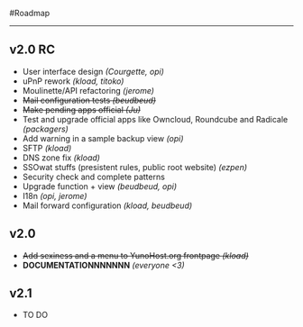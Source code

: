 #Roadmap

---

## v2.0 RC

* User interface design *(Courgette, opi)*
* uPnP rework *(kload, titoko)*
* Moulinette/API refactoring *(jerome)*
* <strike>Mail configuration tests *(beudbeud)*</strike>
* <strike>Make pending apps official *(Ju)*</strike>
* Test and upgrade official apps like Owncloud, Roundcube and Radicale *(packagers)*
* Add warning in a sample backup view *(opi)*
* SFTP *(kload)*
* DNS zone fix *(kload)*
* SSOwat stuffs (presistent rules, public root website) *(ezpen)*
* Security check and complete patterns
* Upgrade function + view *(beudbeud, opi)*
* I18n *(opi, jerome)*
* Mail forward configuration *(kload, beudbeud)*

## v2.0

* <strike>Add sexiness and a menu to YunoHost.org frontpage *(kload)*</strike>
* **DOCUMENTATIONNNNNNN** *(everyone <3)*

## v2.1

* TO DO